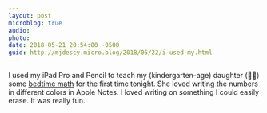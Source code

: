 ```yaml
---
layout: post
microblog: true
audio: 
photo: 
date: 2018-05-21 20:54:00 -0500
guid: http://mjdescy.micro.blog/2018/05/22/i-used-my.html
---
```

I used my iPad Pro and Pencil to teach my (kindergarten-age) daughter (👩‍🔬) some [bedtime math](http://bedtimemath.org) for the first time tonight. She loved writing the numbers in different colors in Apple Notes. I loved writing on something I could easily erase. It was really fun.
